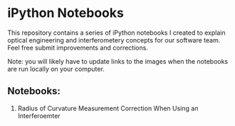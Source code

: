 iPython Notebooks
=================

This repository contains a series of iPython notebooks I created to explain optical engineering and interferometery concepts for our software team.  Feel free submit improvements and corrections. 

Note: you will likely have to update links to the images when the notebooks are run locally on your computer.

Notebooks:
----------

1. Radius of Curvature Measurement Correction When Using an Interferoemter
